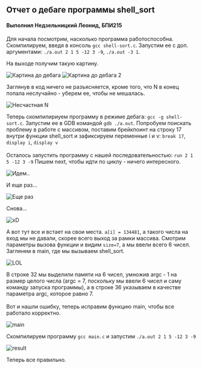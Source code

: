 ## Отчет о дебаге программы shell_sort
#### Выполнил Недзельницкий Леонид, БПИ215

Для начала посмотрим, насколько программа работоспособна. Скомпилируем, введя в консоль ``gcc shell-sort.c``.
Запустим ее с доп. аргументами: ``./a.out 2 1 5 -12 3 -9``, ``./a.out -3 1``.   
  
На выходе получим такую картину. 

![Картина до дебага](https://i.imgur.com/ihsjf9e.png)
![Картина до дебага 2](https://i.imgur.com/AAhbreE.png)

Заглянув в код ничего не разъясняется, кроме того, что N в конец попала неслучайно - уберем ее, чтобы не мешалась.

![Несчастная N](https://i.imgur.com/7FUEl7B.png)

Теперь скомпилириуем программу в режиме дебага: ``gcc -g shell-sort.c``. Запустим ее в GDB командой ``gdb ./a.out``.
Попробуем поискать проблему в работе с массивом, поставим брейкпоинт на строку 17 внутри функции shell_sort и зафиксируем переменные i и v: ``break 17``, ``display i``, ``display v`` 
\
\
Осталось запустить программу с нашей последовательностью: ``run 2 1 5 -12 3 -9``
Пишем next, чтобы идти по циклу - ничего интересного.

![Идем..](https://i.imgur.com/lPwsgYS.png)

И еще раз...

![Еще раз](https://i.imgur.com/pO0Y2zC.png)

Снова...

![xD](https://i.imgur.com/AMAONgc.png)

А вот тут все и встает на свои места. ``a[i] = 134481``, а такого числа на вход мы не давали, скорее всего выход за рамки массива. 
Смотрим параметры вызова функции и видим ``size=7``, а мы ввели всего 6 чисел. Заглянем в main, где мы вызываем shell_sort.

![LOL](https://i.imgur.com/EmaY3Tf.png)

В строке 32 мы выделили памяти на 6 чисел, умножив argc - 1 на размер целого числа (argc = 7, поскольку мы ввели 6 чисел и саму команду запуска программы), а в строке 36 указываем в качестве параметра argc, которое равно 7. \
\
Вот и нашли ошибку, теперь исправим функцию main, чтобы все работало корректно.

![main](https://i.imgur.com/WDtb6fT.png)

Скомпилируем программу ``gcc main.c`` и запустим ``./a.out 2 1 5 -12 3 -9``

![result](https://i.imgur.com/tI7xLvP.png)

Теперь все правильно.